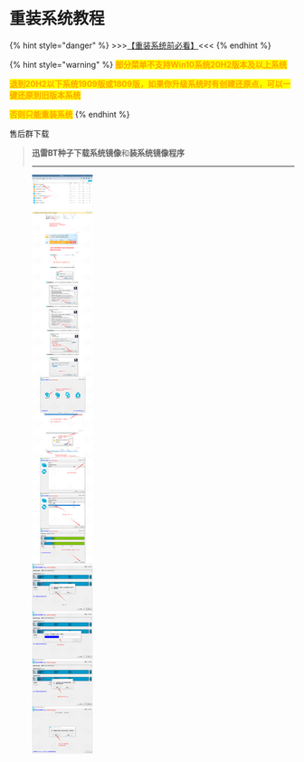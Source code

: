# 重装系统教程



{% hint style="danger" %}
\>>>[【重装系统前必看】](https://product.pconline.com.cn/itbk/software/dnyw/1703/8918345.html)<<<
{% endhint %}

{% hint style="warning" %}
<mark style="color:orange;">**部分菜单不支持Win10系统20H2版本及以上系统**</mark>

<mark style="color:orange;">**退到20H2以下系统1909版或1809版，如果你升级系统时有创建还原点，可以一键还原到旧版本系统**</mark>

<mark style="color:orange;">**否则只能重装系统**</mark>
{% endhint %}

售后群下载

> **迅雷BT种子下载系统镜像**和**装系统镜像程序**
>
> ****

<figure><img src=".gitbook/assets/image (7) (1) (1).png" alt=""><figcaption></figcaption></figure>
